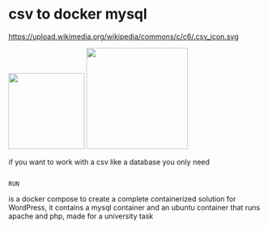 # csv to docker mysql
 
https://upload.wikimedia.org/wikipedia/commons/c/c6/.csv_icon.svg

<div>
<img  src="https://upload.wikimedia.org/wikipedia/commons/c/c6/.csv_icon.svg"  width="150px"  height="150px">
<img  src="https://www.exa.unicen.edu.ar/sites/default/files/docker-logo.png" width="200px">
</div>

if you want to work with a csv like a database you only need 

  
```console

RUN

```

  
  

is a docker compose to create a complete containerized solution for WordPress, it contains a mysql container and an ubuntu container that runs apache and php, made for a university task

<!--stackedit_data:
eyJoaXN0b3J5IjpbLTY2MDM1Njk0MCwtMjYyMjA0NjE5LC01MT
Q0MDQ5NzcsMTY2NDA5MDAxN119
-->